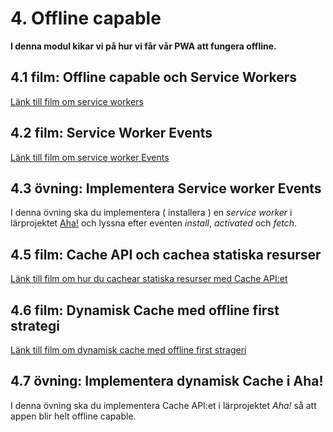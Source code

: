 # 4. Offline capable
**I denna modul kikar vi på hur vi får vår PWA att fungera offline.**

## 4.1 film: Offline capable och Service Workers
[Länk till film om service workers](https://vimeo.com/651619669/abf3f76f39)

## 4.2 film: Service Worker Events
[Länk till film om service worker Events](https://vimeo.com/651910420/e9b8ef869a)

## 4.3 övning: Implementera Service worker Events
I denna övning ska du implementera ( installera ) en *service worker* i lärprojektet [Aha!](https://github.com/FU-PWA-HT21/aha) och lyssna efter eventen *install*, *activated* och *fetch*.

## 4.5 film: Cache API och cachea statiska resurser
[Länk till film om hur du cachear statiska resurser med Cache API:et](https://vimeo.com/652005681/b93373018e)

## 4.6 film: Dynamisk Cache med offline first strategi
[Länk till film om dynamisk cache med offline first strageri](https://vimeo.com/652004472/9deb51b66b)

## 4.7 övning: Implementera dynamisk Cache i Aha!
I denna övning ska du implementera Cache API:et i lärprojektet *Aha!* så att appen blir helt offline capable. 